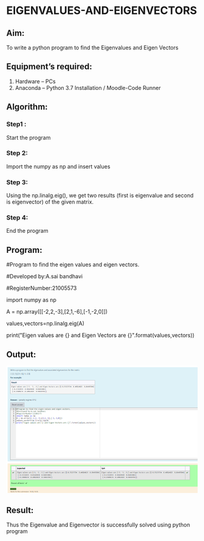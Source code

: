 # EIGENVALUES-AND-EIGENVECTORS
## Aim:
To write a python program to find the Eigenvalues and Eigen Vectors
## Equipment’s required:
1. 	Hardware – PCs
2. 	Anaconda – Python 3.7 Installation / Moodle-Code Runner
## Algorithm:
### Step1 :
Start the program 
### Step 2: 
Import the numpy as np and insert values
### Step 3:
 Using the np.linalg.eig(),  we get two results (first is eigenvalue and second is eigenvector) of the given matrix.
### Step 4: 
End the program

## Program:

#Program to find the eigen values and eigen vectors.

#Developed by:A.sai bandhavi

#RegisterNumber:21005573

import numpy as np

A = np.array([[-2,2,-3],[2,1,-6],[-1,-2,0]])

values,vectors=np.linalg.eig(A)

print("Eigen values are {} and Eigen Vectors are {}".format(values,vectors))

## Output:
![output](https://github.com/Saibandhavi75/EIGENVALUES-AND-EIGENVECTORS/blob/main/eigen%20values%20and%20vectors.png?raw=true)
## Result:
Thus the Eigenvalue and Eigenvector is successfully solved using python program
